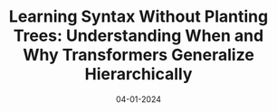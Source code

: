 ---
layout: default
title: "Learning Syntax Without Planting Trees: Understanding When and Why Transformers Generalize Hierarchically"
authors: Kabir Ahuja, Vidhisha Balachandran, Madhur Panwar, Tianxing He, Noah A. Smith, Navin Goyal, Yulia Tsvetkov
year: 2024
month: 4
date: 04-01-2024
url: https://arxiv.org/abs/2404.16367
type: preprint
abs: https://arxiv.org/abs/2404.16367
pdf: https://arxiv.org/pdf/2404.16367/pdf
code: https://github.com/kabirahuja2431/transformers-hg
---